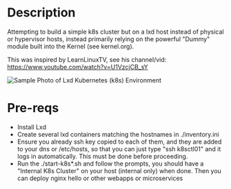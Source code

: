 # Description

Attempting to build a simple k8s cluster but on a lxd host instead of physical or hypervisor hosts, instead primarily relying on the powerful "Dummy" module built into the Kernel (see kernel.org).

This was inspired by LearnLinuxTV, see his channel/vid: https://www.youtube.com/watch?v=U1VzcjCB_sY

![Sample Photo of Lxd Kubernetes (k8s) Environment](https://github.com/user-attachments/assets/7b758110-0f8b-466c-b2cc-26072c171598 "A sample photo of the lxd environment running kuberenetes (k8s)")

# Pre-reqs

* Install Lxd
* Create several lxd containers matching the hostnames in ./inventory.ini
* Ensure you already ssh key copied to each of them, and they are added to your dns or /etc/hosts, so that you can just type "ssh k8sctl01" and it logs in automatically. This must be done before proceeding.
* Run the ./start-k8s*.sh and follow the prompts, you should have a "Internal K8s Cluster" on your host (internal only) when done. Then you can deploy nginx hello or other webapps or microservices


